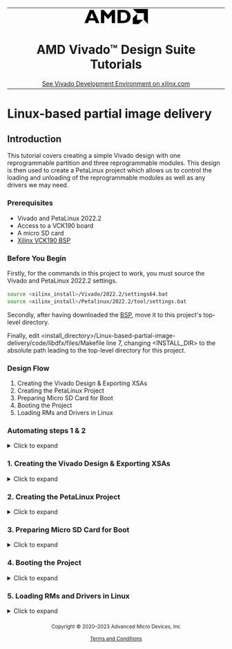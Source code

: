 <table class="sphinxhide" width="100%">
 <tr width="100%">
    <td align="center"><img src="https://raw.githubusercontent.com/Xilinx/Image-Collateral/main/xilinx-logo.png" width="30%"/><h1>AMD Vivado™ Design Suite Tutorials</h1>
    <a href="https://www.xilinx.com/products/design-tools/vivado.html">See Vivado Development Environment on xilinx.com</br></a>
    </td>
 </tr>
</table>

# Linux-based partial image delivery

## Introduction
This tutorial covers creating a simple Vivado design with one reprogrammable partition and three reprogrammable modules. This design is then used to create a PetaLinux project which allows us to control the loading and unloading of the reprogrammable modules as well as any drivers we may need.

### Prerequisites
- Vivado and PetaLinux 2022.2
- Access to a VCK190 board
- A micro SD card
- [Xilinx VCK190 BSP](https://www.xilinx.com/member/forms/download/xef.html?filename=xilinx-vck190-v2022.2-10141622.bsp)

### Before You Begin
Firstly, for the commands in this project to work, you must source the Vivado and PetaLinux 2022.2 settings.    

```bash
source <xilinx_install>/Vivado/2022.2/settings64.bat
source <xilinx_install>/Petalinux/2022.2/tool/settings.bat
```

Secondly, after having downloaded the [BSP](https://www.xilinx.com/member/forms/download/xef.html?filename=xilinx-vck190-v2022.2-10141622.bsp), move it to this project's top-level directory.

Finally, edit <install_directory>/Linux-based-partial-image-delivery/code/libdfx/files/Makefile line 7, changing <INSTALL_DIR> to the absolute path leading to the top-level directory for this project.

### Design Flow
1. Creating the Vivado Design & Exporting XSAs
2. Creating the PetaLinux Project
3. Preparing Micro SD Card for Boot
4. Booting the Project
5. Loading RMs and Drivers in Linux

### Automating steps 1 & 2
<details>
<summary>Click to expand</summary>  

If you wish to automate steps 1 one and 2 of this tutorial, execute the following:
```bash
make
```
Once you reach the point where the PetaLinux project is being created, you will be prompted with two config menus. Instructions to navigate the first and second menus can be found in section 2.4 and 2.5 of this tutorial. 

To clean up the outputs for the project, execute:
```bash
make clean
```

</details>

### 1. Creating the Vivado Design & Exporting XSAs
<details>
<summary>Click to expand</summary>  

To automate this portion of the tutorial, execute:
```bash
make vivado_prj
```

Or, to see what happens step-by-step:

1. Navigate to the project's top directory.
```bash
cd <install_directory>/Linux-based-partial-image-delivery/
```

2. Launch Vivado.
```bash
vivado
```

3. Create the reconfigurable modules.
```bash
source ./scripts/create_rp1rm1.tcl
source ./scripts/create_rp1rm2.tcl
source ./scripts/create_rp1rm3.tcl
```

4. Create the top BD.
```bash
source ./scripts/create_top_bd.tcl
```

5. Launch synthesis, implementation, and PDI generation. This script will also automatically export the needed XSAs to a new directory Linux-based-partial-image-delivery/xsa.
```bash
source ./scripts/run_impl.tcl
```
Vivado will automatically close once this script it done running.

To clean the outputs from this part of the project, execute:
```bash
make clean_vivado_prj
```
</details>

### 2. Creating the PetaLinux Project
<details>
<summary>Click to expand</summary>

In this section, we will be creating a PetaLinux project based on the Vivado design completed in the previous section.

To automate this portion of the tutorial, execute:
```bash
make versal_dfx
```

Alternatively, to do everything step-by-step:

1. Create the PetaLinux project based on the VCK190 BSP.
```bash
petalinux-create -t project -n versal-dfx -s ./xilinx-vck190-v2022.2-10141622.bsp
```

2. Navigate to the PetaLinux project directory.
```bash
cd versal-dfx
```

3. Configure the project based on the full XSA file you generated in the previous section.
```bash
petalinux-config --get-hw-description ../xsa/design.xsa
```

Use arrow keys to navigate up/down the menu.

- Navigate to FPGA Manager and press &lt;ENTER&gt;
- Press &lt;Y&gt; to enable Fpga Manager
- Press &lt;TAB&gt; and &lt;ENTER&gt; to go back to main config menu
- Navigate to Image Packaging Configuration and press &lt;ENTER&gt;
- Navigate to Root filesystem type (INITRD) and press &lt;ENTER&gt;
- Navigate to EXT4 (SD/eMMC/SATA/USB) and press &lt;ENTER&gt;
- Exit the config menu by pressing &lt;TAB + ENTER&gt; twice
- When asked if you want to save the configuration, select Yes (press &lt;ENTER&gt;)

Enabling Fpga Manager enables a built-in command line tool called fpgautil and allows us to create apps with the fpgamanager_dtg and fpgamanager_dtg_dfx templates. These apps are used with fpgautil to load and unload PDIs and partial PDIs from the Linux console.

4. Configure the kernel.
```bash
petalinux-config -c kernel
```

- Navigate to Device Drivers and press &lt;ENTER&gt;
- Navigate to Character devices and press &lt;ENTER&gt;
- Navigate to Serial drivers and press &lt;ENTER&gt;
- Navigate to Xilinx uartlite serial port support and press &lt;SPACE&gt; twice
  - You should now see &lt;M&gt; next to the option
- Exit the kernel config menu by pressing &lt;TAB + ENTER&gt; four times

What we've done here is change the setting for the Xilinx Uartlite driver from &lt;*&gt; to &lt;M&gt;. What this means is that we've changed it from being a driver that's built with the kernel to being built as a module alongside the kernel. This means that we'll then be able to manually load and unload the driver using command line arguments. The reason we want to do this here is mainly for demonstration purposes, but there was a known issue in a previous version of PetaLinux where booting a Versal design with a Uartlite IP block caused a boot hang, and a workaround was to disable the driver at boot and have it be loaded manually after.

5. Blacklist the uartlite driver in configuration file.
```bash
cp ../code/petalinuxbsp.conf ./project-spec/meta-user/conf/
```

Here we're just copying over a configuration file that "blacklists" the Uartlite driver, meaning it's not loaded during boot.

6. Create the static app based on the static XSA file you generated in the previous section.
```bash
petalinux-create -t apps --template fpgamanager_dtg -n static-app --enable --srcuri "../xsa/static.xsa"
```

7. Create the rprm apps based on the RPRM XSA files you generated in the previous section.
```bash
petalinux-create -t apps --template fpgamanager_dtg_dfx -n rp1rm1-app --enable --srcuri "../xsa/rp1rm1.xsa" --static-pn static-app
petalinux-create -t apps --template fpgamanager_dtg_dfx -n rp1rm2-app --enable --srcuri "../xsa/rp1rm2.xsa" --static-pn static-app
petalinux-create -t apps --template fpgamanager_dtg_dfx -n rp1rm3-app --enable --srcuri "../xsa/rp1rm3.xsa" --static-pn static-app
```

8. Create the libdfx app and copy over the source code, Makefile, and bitbake file.
```bash
petalinux-create -t apps -n libdfx-app --enable
cp -r ../code/libdfx/* ../versal-dfx/project-spec/meta-user/recipes-apps/libdfx-app/
```

9. Build the project.
```bash
petalinux-build
```

10. Navigate to the /images/linux/ directory and create the boot image.
```bash
cd ./images/linux/
petalinux-package --boot --u-boot
```

11. Copy necessary files to a new directory Linux-based-partial-image-delivery/sdcard.
```bash
mkdir ../../../sdcard
cp BOOT.BIN boot.scr image.ub rootfs.tar.gz ../../../sdcard
```
</details>

### 3. Preparing Micro SD Card for Boot
<details>
<summary>Click to expand</summary>

Follow the instructions detailed in [UG1144, Preparing the SD Card](https://docs.xilinx.com/r/2022.2-English/ug1144-petalinux-tools-reference-guide/Preparing-the-SD-Card).

</details>

### 4. Booting the Project
<details>
<summary>Click to expand</summary>

In this section, we'll be using the micro SD card to boot our project onto the board. Make sure you have a way to monitor serial ports, [Tera Term](https://ttssh2.osdn.jp/index.html.en) is a good free option.

1. Set your VCK190 board to SD boot mode (SW1, [Callout #6](https://docs.xilinx.com/r/en-US/ug1366-vck190-eval-bd/Board-Component-Location)).  
Switch 1 - ON  
Switch 2 - OFF  
Switch 3 - OFF  
Switch 4 - OFF  
2. Insert the micro SD card.
3. Plug in USB-C cable into the board and the other end into your machine.
4. Plug in power cable.
5. Check your Device Manager to see which COM ports your board is using.
6. Open Tera Term or other equivalent app.
7. Select the COM port corresponding to your board, and make sure the following settings are configured:  
Speed/Baud Rate - 115200  
Data - 8-bit  
Parity - None  
Stop bits - 1 bit  
Flow control - None

Open the app and select a COM port related to your board (in red).
<p align="center">
  <img src="./img/select-com-port.png" width="500">
</p>

Open the settings for the serial port.
<p align="center">
  <img src="./img/open-settings.png" width="500">
</p>

Change the settings to the following:
<p align="center">
  <img src="./img/change-settings.png" width="500">
</p>

8. Power on your board.
9. When prompted for your login information, use petalinux as your username and set your own password.
</details>

### 5. Loading RMs and Drivers in Linux
<details>
<summary>Click to expand</summary>

In this section, we'll be demonstrating how to load and unload full and partial PDIs using fpgautil and libdfx. We'll also be showing how to load and unload a device driver in Linux. 

Fpgautil is a built-in command line tool. To enable fpgautil, you need to turn on Fpga Manger in the PetaLinux config menu (see step 2.3) before building a given project. Fpgautil also requires that you build PetaLinux apps with the template fpgamanager_dtg for the static region and fpgamanager_dtg_dfx for the reprogrammable region(s) (see steps 2.6 & 2.7).

Libdfx, on the other hand, is an API that you can bake into a C app of your choosing. Libdfx requires the static library libdfx.a, which you can build yourself by following the instructions in the [libdfx git repository](https://github.com/Xilinx/libdfx). The libdfx repository also comes with an example app at libdfx/apps/libdfx_app.c, and you can also check this repository's Linux-based-partial-image-delivery/code/libdfx/files/libdfx-app.c for a similar example.

Unlike fpgautil, you do not need to build specific apps for libdfx to work. However, you will still need to have the relevant PDIs (static and partial) as well as the relevant DTBO files. For example, you'd need a filestructure that looks something like:

```bash
-->static_folder
	|
	|-->static.pdi
	|-->static.dtbo
	|
	|-->rp1rm1_folder
	|	|
	|	|-->rp1rm1.pdi
	|	|-->rp1rm1.dtbo
	|
	|-->rp1rm2_folder
		|
		|-->rp1rm2.pdi
		|-->rp1rm2.dtbo
```

You'll then need to let the libdfx API know where to look for each of these folders. Conveniently, creating apps with the fpgamanager_dtg and fpgamanager_dtg_dfx templates creates this filestructure for us under /lib/firmware/xilinx/. You can see how we've used this to our advantage in Linux-based-partial-image-delivery/code/libdfx/files/libdfx-app.c.

Before the beginning the demo, start a sudo shell (some of the commands we need to run require sudo priviledges).
```bash
sudo -s
```

We'll start with demonstrating how to use fpgautil since it's a step-by-step process while running libdfx only requires us to execute a file. If you wish to skip straight to running libdfx, go to substep 9 of this section.

1. Load the static PDI.
```bash
fpgautil -b /lib/firmware/xilinx/static-app/static-app.pdi -o /lib/firmware/xilinx/static-app/static-app.dtbo -f Full -n full
```

You'll see that you get several messages that read: "WARNING: memory leak will occur if overlay removed".

These messages are completely normal and nothing to worry about, so long as you follow the correct procedure for loading and unloading PDIs. Always load the static image before any partial images are loaded in. If you wish to swap out a partial images in the same reprogrammable region, you must first unload the current partial image before loading in the new one. Finally, if you want to unload the static image, make sure all reprogrammable regions are unloaded.

2. Among the boot messages, you'll be able to find that a DFX Decoupler has been loaded with a memory address of 0xA4400000. Its default state is disabled (not decoupling), so we want to make sure it's enabled before loading in a partial PDI.
```bash
devmem 0xA4400000
```

We should see all 0s at this address, this means the decoupler is disabled.

```bash
devmem 0xA4400000 32 1
```

This will write a 1 to the decoupler, which enables it. The 32 in this command is the width of the register we are writing to (execute devmem -help for more information).

3. We can now load the partial PDIs containing rms 1, 2, and 3, making sure to remove the previous image before loading the next one. To load any of the 3 images, execute:

```bash
fpgautil -b /lib/firmware/xilinx/static-app/rp1rm1-app/rp1rm1-app.pdi -o /lib/firmware/xilinx/static-app/rp1rm1-app/rp1rm1-app.dtbo -f Partial -n PR0
```
```bash
fpgautil -b /lib/firmware/xilinx/static-app/rp1rm2-app/rp1rm2-app.pdi -o /lib/firmware/xilinx/static-app/rp1rm2-app/rp1rm2-app.dtbo -f Partial -n PR0
```
```bash
fpgautil -b /lib/firmware/xilinx/static-app/rp1rm3-app/rp1rm3-app.pdi -o /lib/firmware/xilinx/static-app/rp1rm3-app/rp1rm3-app.dtbo -f Partial -n PR0
```

You can see that, compared to loading the static image, we've changed the following options:  
-f Full --> -f Partial  
-n full --> -n PR0

These flags let fpgautil know that the images we are attempting to load are partial PDIs and that we are targetting the reprogrammable region PR0 (if we had more than one reprogrammable region, they'd be denoted as PR0, PR1, PR2, ...etc).

Before we can send instructions to these RMs, we need to disable the decoupler. To do so, execute:
```bash
devmem 0xA4400000 32 0
```

This reverts the decoupler to it's default state by changing the 1 we wrote to it earlier back to a 0.

Once you've confirmed that the above commands worked, to properly unload the current partial image before loading the next one, execute:
```bash
devmem 0xA4400000 32 1
fpgautil -R -n PR0
```

This re-enables to decoupler and then tells fpgautil to unload the image in the reprogrammable region PR0.

Once you're comfortable loading and unloading the various partial PDIs, move on to the next step.


4. To verify that RM1 is working, load it and execute:
```bash
devmem 0xA4420000
```

This is the memory address for a GPIO and we are expecting to read a value of 0xFACEFEED.

5. To verify that RM2 is working, load it and execute:
```bash
devmem 0xA4420000
```

This is the memory address for a GPIO (note that this is the same memory address as the GPIO for RM1). This time, we are expecting to read a value of 0xC0000000.

6. Verifying RM3 is a little more complicated as there is a Uartlite instead of a GPIO. This Uartlite is in loopback with another Uartlite that's in the static region. Before we begin verification, make sure that RM3 is loaded.

We will begin by loading the Uartlite driver that we blacklisted earlier in section 2.5.

```bash
modprobe uartlite
```

You should see two messages showing that there are now 2 Uartlites detected, ttyUL0 & ttyUL1. ttyUL0 is the Uartlite in the static region and ttyUL1 is the one in RM3. To verify that these Uartlites are in loopback, begin by monitoring the inputs of ttyUL0.
```bash
cat /dev/ttyUL0 &
```

This will show us the data that comes into ttyUL0. We can now write a simple message to ttyUL1 and see if it gets passed along.
```bash
echo Hello ttyUl1! > /dev/ttyUL1
```

You'll see that you get a console message displaying "Hello ttyUL1!", which is from the cat command you ran earlier. This means that the output of ttyUL1 feeds into the input of ttyUL0, which is what we expect. You can now kill the cat command.
```bash
killall -9 cat
```

We can now run the same test, but swap which Uartlite we read from and write to.
```bash
cat /dev/ttyUL1 &
echo Hello ttyUl0! > /dev/ttyUL0
killall -9 cat
```

You should now see a message displaying "Hello ttyUl0!", confirming that the output of ttyUL0 feeds into the input of ttyUL1.

7. To properly unload RM3, make sure you unload the driver on top of enabling the DFX Decoupler.
```bash
modprobe -r uartlite
devmem 0xA4400000 32 1
fpgautil -R -n PR0
```

8. To unload the static image, execute:
```bash
fpgautil -R -n full
```

This command is similar to the one for unloading the static region, but we've replaced "PR0" with "full" which tells fpgautil to unload that region instead.

9. To test that libdfx works as intended, execute:
```bash
/usr/bin/libdfx-app
```

</details>

 
<p class="sphinxhide" align="center"><sub>Copyright © 2020–2023 Advanced Micro Devices, Inc</sub></p>

<p class="sphinxhide" align="center"><sup><a href="https://www.amd.com/en/corporate/copyright">Terms and Conditions</a></sup></p>
